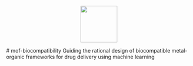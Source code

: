 <p align="center">
  <img src = "https://github.com/fairen-group/mof-biocompatibility/utils/logo.png" height="100">
  </p>  
# mof-biocompatibility
Guiding the rational design of biocompatible metal-organic frameworks for drug delivery using machine learning
